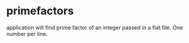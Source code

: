# primefactors
application will find prime factor of an integer passed in a flat file. One number per line.
